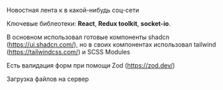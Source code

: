 Новостная лента к в какой-нибудь соц-сети

Ключевые библеотеки: **React**, **Redux toolkit**, **socket-io**.

В основном использовал готовые компоненты shadcn (https://ui.shadcn.com/), но в своих компонентах использовал tailwind (https://tailwindcss.com/) и SCSS Modules

Есть валидация форм при помощи Zod (https://zod.dev/)

Загрузка файлов на сервер

